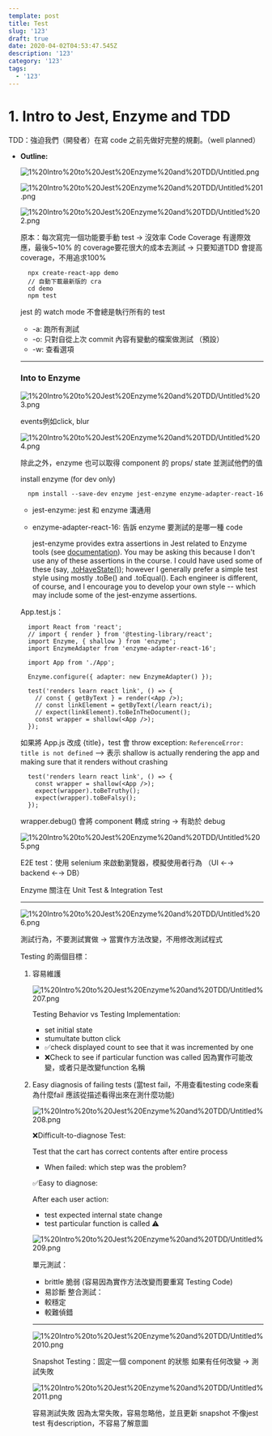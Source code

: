 ```yaml
---
template: post
title: Test
slug: '123'
draft: true
date: 2020-04-02T04:53:47.545Z
description: '123'
category: '123'
tags:
  - '123'
---
```

# 1. Intro to Jest, Enzyme and TDD

TDD：強迫我們（開發者）在寫 code 之前先做好完整的規劃。（well planned）

- **Outline:**

    ![1%20Intro%20to%20Jest%20Enzyme%20and%20TDD/Untitled.png](1%20Intro%20to%20Jest%20Enzyme%20and%20TDD/Untitled.png)

    ![1%20Intro%20to%20Jest%20Enzyme%20and%20TDD/Untitled%201.png](1%20Intro%20to%20Jest%20Enzyme%20and%20TDD/Untitled%201.png)

    ![1%20Intro%20to%20Jest%20Enzyme%20and%20TDD/Untitled%202.png](1%20Intro%20to%20Jest%20Enzyme%20and%20TDD/Untitled%202.png)

    原本：每次寫完一個功能要手動 test → 沒效率
    Code Coverage 有邊際效應，最後5~10% 的 coverage要花很大的成本去測試
    → 只要知道TDD 會提高coverage，不用追求100%

        npx create-react-app demo
        // 自動下載最新版的 cra
        cd demo
        npm test

    jest 的 watch mode 不會總是執行所有的 test

    - -a: 跑所有測試
    - -o: 只對自從上次 commit 內容有變動的檔案做測試 （預設）
    - -w: 查看選項

    ---

    ### **Into to Enzyme**

    ![1%20Intro%20to%20Jest%20Enzyme%20and%20TDD/Untitled%203.png](1%20Intro%20to%20Jest%20Enzyme%20and%20TDD/Untitled%203.png)

    events例如click, blur

    ![1%20Intro%20to%20Jest%20Enzyme%20and%20TDD/Untitled%204.png](1%20Intro%20to%20Jest%20Enzyme%20and%20TDD/Untitled%204.png)

    除此之外，enzyme 也可以取得 component 的 props/ state 並測試他們的值

    install enzyme (for dev only)

        npm install --save-dev enzyme jest-enzyme enzyme-adapter-react-16

    - jest-enzyme: jest 和 enzyme 溝通用
    - enzyme-adapter-react-16: 告訴 enzyme 要測試的是哪一種 code

        jest-enzyme provides extra assertions in Jest related to Enzyme tools (see [documentation](https://github.com/FormidableLabs/enzyme-matchers/tree/master/packages/jest-enzyme)). You may be asking this because I don't use any of these assertions in the course. I could have used some of these (say, [.toHaveState()](https://github.com/FormidableLabs/enzyme-matchers/tree/master/packages/jest-enzyme#tohavestate)); however I generally prefer a simple test style using mostly .toBe() and .toEqual(). Each engineer is different, of course, and I encourage you to develop your own style -- which may include some of the jest-enzyme assertions.

    App.test.js：

        import React from 'react';
        // import { render } from '@testing-library/react';
        import Enzyme, { shallow } from 'enzyme';
        import EnzymeAdapter from 'enzyme-adapter-react-16';
        
        import App from './App';
        
        Enzyme.configure({ adapter: new EnzymeAdapter() });
        
        test('renders learn react link', () => {
          // const { getByText } = render(<App />);
          // const linkElement = getByText(/learn react/i);
          // expect(linkElement).toBeInTheDocument();
          const wrapper = shallow(<App />);
        });

    如果將 App.js 改成 {title}，test 會 throw exception:
    `ReferenceError: title is not defined`
    —> 表示 shallow is actually rendering the app and making sure that it renders without crashing

        test('renders learn react link', () => {
          const wrapper = shallow(<App />);
          expect(wrapper).toBeTruthy();
          expect(wrapper).toBeFalsy();
        });

    wrapper.debug() 會將 component 轉成 string → 有助於 debug

    ![1%20Intro%20to%20Jest%20Enzyme%20and%20TDD/Untitled%205.png](1%20Intro%20to%20Jest%20Enzyme%20and%20TDD/Untitled%205.png)

    E2E test：使用 selenium 來啟動瀏覽器，模擬使用者行為
    （UI ←→ backend ←→ DB）

    Enzyme 關注在 Unit Test & Integration Test

    ---

    ![1%20Intro%20to%20Jest%20Enzyme%20and%20TDD/Untitled%206.png](1%20Intro%20to%20Jest%20Enzyme%20and%20TDD/Untitled%206.png)

    測試行為，不要測試實做
    → 當實作方法改變，不用修改測試程式

    Testing 的兩個目標：

    1. 容易維護

        ![1%20Intro%20to%20Jest%20Enzyme%20and%20TDD/Untitled%207.png](1%20Intro%20to%20Jest%20Enzyme%20and%20TDD/Untitled%207.png)

        Testing Behavior vs Testing Implementation:

        - set initial state
        - stumultate button click
        - ✅check displayed count to see that it was incremented by one
        - ❌Check to see if particular function was called
        因為實作可能改變，或者只是改變function 名稱
    2. Easy diagnosis of failing tests 
    (當test fail，不用查看testing code來看為什麼fail
    應該從描述看得出來在測什麼功能)

        ![1%20Intro%20to%20Jest%20Enzyme%20and%20TDD/Untitled%208.png](1%20Intro%20to%20Jest%20Enzyme%20and%20TDD/Untitled%208.png)

        ❌Difficult-to-diagnose Test: 

        Test that the cart has correct contents after entire process

        - When failed: which step was the problem?

        ✅Easy to diagnose:

        After each user action:

        - test expected internal state change
        - test particular function is called ⚠️

        ![1%20Intro%20to%20Jest%20Enzyme%20and%20TDD/Untitled%209.png](1%20Intro%20to%20Jest%20Enzyme%20and%20TDD/Untitled%209.png)

        單元測試：
        - brittle 脆弱 (容易因為實作方法改變而要重寫 Testing Code)
        - 易診斷
        整合測試：
        - 較穩定
        - 較難偵錯

        ---

        ![1%20Intro%20to%20Jest%20Enzyme%20and%20TDD/Untitled%2010.png](1%20Intro%20to%20Jest%20Enzyme%20and%20TDD/Untitled%2010.png)

        Snapshot Testing：固定一個 component 的狀態
        如果有任何改變 → 測試失敗

        ![1%20Intro%20to%20Jest%20Enzyme%20and%20TDD/Untitled%2011.png](1%20Intro%20to%20Jest%20Enzyme%20and%20TDD/Untitled%2011.png)

        容易測試失敗
        因為太常失敗，容易忽略他，並且更新 snapshot
        不像jest test 有description，不容易了解意圖